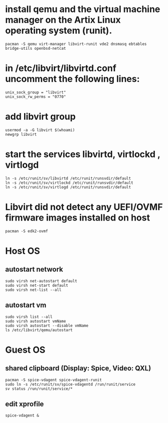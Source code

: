 # install qemu and the virtual machine manager on the Artix Linux operating system (runit).
```
pacman -S qemu virt-manager libvirt-runit vde2 dnsmasq ebtables bridge-utils openbsd-netcat
```

# in /etc/libvirt/libvirtd.conf uncomment the following lines:
```
unix_sock_group = "libvirt"
unix_sock_rw_perms = "0770"
```

# add libvirt group
```
usermod -a -G libvirt $(whoami)
newgrp libvirt
```

# start the services libvirtd, virtlockd , virtlogd
```
ln -s /etc/runit/sv/libvirtd /etc/runit/runsvdir/default
ln -s /etc/runit/sv/virtlockd /etc/runit/runsvdir/default
ln -s /etc/runit/sv/virtlogd /etc/runit/runsvdir/default
```

# Libvirt did not detect any UEFI/OVMF firmware images installed on host
```
pacman -S edk2-ovmf
```

# Host OS
## autostart network
```
sudo virsh net-autostart default
sudo virsh net-start default
sudo virsh net-list --all
```

## autostart vm
```
sudo virsh list --all
sudo virsh autostart vmName
sudo virsh autostart --disable vmName
ls /etc/libvirt/qemu/autostart
```

# Guest OS
## shared clipboard (Display: Spice, Video: QXL)
```
pacman -S spice-vdagent spice-vdagent-runit
sudo ln -s /etc/runit/sv/spice-vdagentd /run/runit/service
sv status /run/runit/service/*
```
## edit xprofile
```
spice-vdagent &
```
